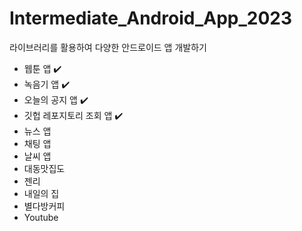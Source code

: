 # Intermediate_Android_App_2023
라이브러리를 활용하여 다양한 안드로이드 앱 개발하기
- 웹툰 앱 ✔️
- 녹음기 앱 ✔️
- 오늘의 공지 앱 ✔️
- 깃헙 레포지토리 조회 앱 ✔️
- 뉴스 앱
- 채팅 앱
- 날씨 앱
- 대동맛집도
- 젠리
- 내일의 집
- 별다방커피
- Youtube